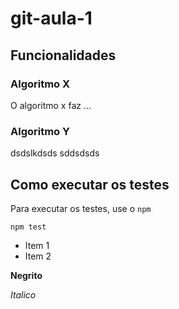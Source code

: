 # git-aula-1

## Funcionalidades

### Algoritmo X
O algoritmo x faz ...

### Algoritmo Y
dsdslkdsds 
sddsdsds

## Como executar os testes

Para executar os testes, use o `npm`

```shell
npm test
```

* Item 1
* Item 2

**Negrito**

*Italico*
